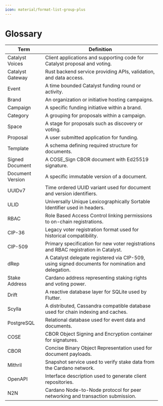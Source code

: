 ```yaml
---
icon: material/format-list-group-plus
---
```


# Glossary

<!-- See: https://docs.arc42.org/section-12/ -->

| Term | Definition |
|---|---|
| Catalyst Voices | Client applications and supporting code for Catalyst proposal and voting. |
| Catalyst Gateway | Rust backend service providing APIs, validation, and data access. |
| Event | A time bounded Catalyst funding round or activity. |
| Brand | An organization or initiative hosting campaigns. |
| Campaign | A specific funding initiative within a brand. |
| Category | A grouping for proposals within a campaign. |
| Space | A stage for proposals such as discovery or voting. |
| Proposal | A user submitted application for funding. |
| Template | A schema defining required structure for documents. |
| Signed Document | A COSE_Sign CBOR document with Ed25519 signature. |
| Document Version | A specific immutable version of a document. |
| UUIDv7 | Time ordered UUID variant used for document and version identifiers. |
| ULID | Universally Unique Lexicographically Sortable Identifier used in headers. |
| RBAC | Role Based Access Control linking permissions to on-chain registrations. |
| CIP-36 | Legacy voter registration format used for historical compatibility. |
| CIP-509 | Primary specification for new voter registrations and RBAC registration in Catalyst. |
| dRep | A Catalyst delegate registered via CIP-509, using signed documents for nomination and delegation. |
| Stake Address | Cardano address representing staking rights and voting power. |
| Drift | A reactive database layer for SQLite used by Flutter. |
| Scylla | A distributed, Cassandra compatible database used for chain indexing and caches. |
| PostgreSQL | Relational database used for event data and documents. |
| COSE | CBOR Object Signing and Encryption container for signatures. |
| CBOR | Concise Binary Object Representation used for document payloads. |
| Mithril | Snapshot service used to verify stake data from the Cardano network. |
| OpenAPI | Interface description used to generate client repositories. |
| N2N | Cardano Node-to-Node protocol for peer networking and transaction submission. |
